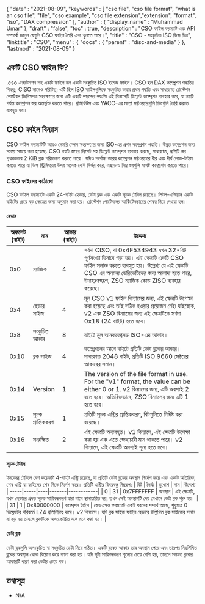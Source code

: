{
  "date" : "2021-08-09",
  "keywords" : [ "cso file", "cso file format", "what is an cso file", "file", "cso example", "cso file extension","extension", "format", "iso", "DAX compression" ],
  "author" : {
    "display_name" : "Muhammad Umar"
},
  "draft" : "false",
   "toc" : true,
  "description" : "CSO ফাইল ফরম্যাট এবং API সম্পর্কে জানুন যেগুলি CSO ফাইল তৈরি এবং খুলতে পারে।",
  "title" : "CSO - সংকুচিত ISO ডিস্ক চিত্র",
  "linktitle" : "CSO",
  "menu" : {
    "docs" : {
      "parent" : "disc-and-media"
}
},
  "lastmod" : "2021-08-09"
}

## একটি CSO ফাইল কি?

.cso এক্সটেনশন সহ একটি ফাইল হল একটি সংকুচিত ISO ইমেজ ফাইল। CSO হল DAX কম্প্রেশন পদ্ধতির বিকল্প; CISO নামেও পরিচিত; এটি ছিল [ISO](/compression/iso/) ফাইলগুলিকে সংকুচিত করার প্রথম পদ্ধতি এবং সাধারণত প্লেস্টেশন পোর্টেবল জিনিসপত্র সংরক্ষণের জন্য এটি একটি পছন্দের পদ্ধতি৷ এই বিন্যাসটি ডিফ্লেট কম্প্রেশন ব্যবহার করে, যা নয়টি পর্যন্ত কম্প্রেশন স্তর অন্তর্ভুক্ত করতে পারে। প্রমিথিউস এবং YACC-এর মতো সফ্টওয়্যারগুলি চিত্রগুলি তৈরি করতে ব্যবহৃত হয়।

## CSO ফাইল বিন্যাস

CSO ফাইল ফরম্যাটটি আরও মেমরি স্পেস সংরক্ষণের জন্য ISO-এর প্রথম কম্প্রেশন পদ্ধতি। উন্নত কম্প্রেশন জন্য সময়ে সময়ে করা হয়েছে. CSO নয়টি স্তরের প্রিসেট সহ ডিফ্লেট কম্প্রেশন ব্যবহার করছে, সাধারণত, প্রতিটি স্তর পৃথকভাবে 2 KiB ব্লক পরিচালনা করতে পারে। যদিও সর্বোচ্চ স্তরের কম্প্রেশন সফ্টওয়্যারে ধীর এবং দীর্ঘ লোড-টাইম করতে পারে যা ডিস্ক স্ট্রিমিংয়ের উপর অনেক বেশি নির্ভর করে, এছাড়াও নিম্ন স্তরগুলি যথেষ্ট কম্প্রেশন করতে পারে।

### CSO ফাইলের কাঠামো

CSO ফাইল ফরম্যাটে একটি 24-বাইট হেডার, ডেটা ব্লক এবং একটি সূচক টেবিল রয়েছে। লিটল-এন্ডিয়ান একটি বাইটের চেয়ে বড় ক্ষেত্রের জন্য অনুমান করা হয়। প্লেস্টেশন পোর্টেবলের আর্কিটেকচারের শেষত্ব নিচে দেওয়া হল।

#### হেডার

| অফসেট (বাইট) | নাম | আকার (বাইট) | উদ্দেশ্য |
----------|----------|--------------|---------|
| 0x0 | ম্যাজিক | 4 | সর্বদা CISO, বা 0x4F534943 যখন 32-বিট পূর্ণসংখ্যা হিসাবে পড়া হয়। এই ক্ষেত্রটি একটি CSO ফাইল সনাক্ত করতে ব্যবহৃত হয়। উল্লেখ্য যে এই ক্ষেত্রটি CSO এর অন্যান্য ডেরিভেটিভের জন্য আলাদা হতে পারে, উদাহরণস্বরূপ, ZSO ম্যাজিক কোড ZISO ব্যবহার করেছে। |
| 0x4 | হেডার সাইজ | 4 | মূল CSO v1 ফাইল বিন্যাসের জন্য, এই ক্ষেত্রটি উপেক্ষা করা হয়েছে এবং তাই সঠিক হওয়ার প্রয়োজন নেই৷ যাইহোক, v2 এবং ZSO বিন্যাসের জন্য এই ক্ষেত্রটিকে সর্বদা 0x18 (24 বাইট) হতে হবে। |
| 0x8 | সংকুচিত আকার | 8 | বাইটে মূল আনকম্প্রেসড ISO-এর আকার। |
| 0x10 | ব্লক সাইজ | 4 | কম্প্রেশনের আগে বাইটে প্রতিটি ডেটা ব্লকের আকার। সাধারণত 2048 বাইট, প্রতিটি ISO 9660 সেক্টরের আকারের সমান। |
| 0x14 | Version | 1 | The version of the file format in use. For the "v1" format, the value can be either 0 or 1. v2 বিন্যাসের জন্য, এটি অবশ্যই 2 হতে হবে। অতিরিক্তভাবে, ZSO বিন্যাসের জন্য এটি 1 হতে হবে।
| 0x15 | সূচক প্রান্তিককরণ | 1 | প্রতিটি সূচক এন্ট্রির প্রান্তিককরণ, বিটগুলিতে নির্দিষ্ট করা হয়েছে। |
| 0x16 | সংরক্ষিত | 2 | এই ক্ষেত্রটি অব্যবহৃত। v1 বিন্যাসে, এই ক্ষেত্রটি উপেক্ষা করা হয় এবং এতে স্বেচ্ছাচারী মান থাকতে পারে। v2 বিন্যাসে, এই ক্ষেত্রটি অবশ্যই শূন্য হতে হবে। |

#### সূচক টেবিল

ইনডেক্স টেবিলে বেশ কয়েকটি 4-বাইট এন্ট্রি রয়েছে, যা প্রতিটি ডেটা ব্লকের অবস্থান নির্দেশ করে এবং একটি অতিরিক্ত, শেষ এন্ট্রি যা ফাইলের শেষ দিকে নির্দেশ করে।
প্রতিটি এন্ট্রির বিষয়বস্তু নিম্নরূপ:
| বিট | দৈর্ঘ্য | মুখোশ | নাম | উদ্দেশ্য |
-----|-----|----|-------|------------|
| 0 | 31 | 0x7FFFFFFF | অবস্থান | এই ক্ষেত্রটি, যখন হেডারে প্রদত্ত সূচক সারিবদ্ধকরণ দ্বারা বামে স্থানান্তরিত হয়, তখন সেই অবস্থানটি দেয় যেখানে ডেটা ব্লক শুরু হয়। |
| 31 | 1 | 0x80000000 | কম্প্রেশন টাইপ | জেডএসও ফরম্যাটে একই ধরনের শব্দার্থ আছে, শুধুমাত্র 0 ডিফ্লেটের পরিবর্তে LZ4 প্রতিনিধিত্ব করে। v2 বিন্যাসে। যদি ব্লক সাইজ ফাইল হেডারে উল্লিখিত ব্লক সাইজের সমান বা বড় হয় তাহলে ব্লকটিকে অসংকোচিত বলে মনে করা হয়। |

#### ডেটা ব্লক

ডেটা ব্লকগুলি অসংকুচিত বা সংকুচিত ডেটা নিয়ে গঠিত। একটি ব্লকের আকার তার অবস্থান পেয়ে এবং তারপর নিম্নলিখিত ব্লকের অবস্থান থেকে বিয়োগ করে গণনা করা হয়। যদি সূচী সারিবদ্ধকরণ শূন্যের চেয়ে বেশি হয়, তাহলে সম্ভবত ব্লকের আকারটি ধারণ করা ডেটার চেয়ে বড়।


## তথ্যসূত্র 

* N/A


